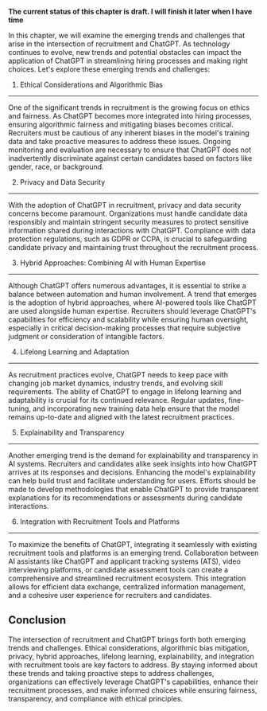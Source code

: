 **The current status of this chapter is draft. I will finish it later when I have time**

In this chapter, we will examine the emerging trends and challenges that arise in the intersection of recruitment and ChatGPT. As technology continues to evolve, new trends and potential obstacles can impact the application of ChatGPT in streamlining hiring processes and making right choices. Let's explore these emerging trends and challenges:

1. Ethical Considerations and Algorithmic Bias
----------------------------------------------

One of the significant trends in recruitment is the growing focus on ethics and fairness. As ChatGPT becomes more integrated into hiring processes, ensuring algorithmic fairness and mitigating biases becomes critical. Recruiters must be cautious of any inherent biases in the model's training data and take proactive measures to address these issues. Ongoing monitoring and evaluation are necessary to ensure that ChatGPT does not inadvertently discriminate against certain candidates based on factors like gender, race, or background.

2. Privacy and Data Security
----------------------------

With the adoption of ChatGPT in recruitment, privacy and data security concerns become paramount. Organizations must handle candidate data responsibly and maintain stringent security measures to protect sensitive information shared during interactions with ChatGPT. Compliance with data protection regulations, such as GDPR or CCPA, is crucial to safeguarding candidate privacy and maintaining trust throughout the recruitment process.

3. Hybrid Approaches: Combining AI with Human Expertise
-------------------------------------------------------

Although ChatGPT offers numerous advantages, it is essential to strike a balance between automation and human involvement. A trend that emerges is the adoption of hybrid approaches, where AI-powered tools like ChatGPT are used alongside human expertise. Recruiters should leverage ChatGPT's capabilities for efficiency and scalability while ensuring human oversight, especially in critical decision-making processes that require subjective judgment or consideration of intangible factors.

4. Lifelong Learning and Adaptation
-----------------------------------

As recruitment practices evolve, ChatGPT needs to keep pace with changing job market dynamics, industry trends, and evolving skill requirements. The ability of ChatGPT to engage in lifelong learning and adaptability is crucial for its continued relevance. Regular updates, fine-tuning, and incorporating new training data help ensure that the model remains up-to-date and aligned with the latest recruitment practices.

5. Explainability and Transparency
----------------------------------

Another emerging trend is the demand for explainability and transparency in AI systems. Recruiters and candidates alike seek insights into how ChatGPT arrives at its responses and decisions. Enhancing the model's explainability can help build trust and facilitate understanding for users. Efforts should be made to develop methodologies that enable ChatGPT to provide transparent explanations for its recommendations or assessments during candidate interactions.

6. Integration with Recruitment Tools and Platforms
---------------------------------------------------

To maximize the benefits of ChatGPT, integrating it seamlessly with existing recruitment tools and platforms is an emerging trend. Collaboration between AI assistants like ChatGPT and applicant tracking systems (ATS), video interviewing platforms, or candidate assessment tools can create a comprehensive and streamlined recruitment ecosystem. This integration allows for efficient data exchange, centralized information management, and a cohesive user experience for recruiters and candidates.

Conclusion
----------

The intersection of recruitment and ChatGPT brings forth both emerging trends and challenges. Ethical considerations, algorithmic bias mitigation, privacy, hybrid approaches, lifelong learning, explainability, and integration with recruitment tools are key factors to address. By staying informed about these trends and taking proactive steps to address challenges, organizations can effectively leverage ChatGPT's capabilities, enhance their recruitment processes, and make informed choices while ensuring fairness, transparency, and compliance with ethical principles.
